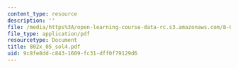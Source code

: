 ```yaml
---
content_type: resource
description: ''
file: /media/https%3A/open-learning-course-data-rc.s3.amazonaws.com/8-02x-physics-ii-electricity-magnetism-with-an-experimental-focus-spring-2005/9c8fe8ddc8431609fc31dff0f79129d6_802x_05_sol4.pdf
file_type: application/pdf
resourcetype: Document
title: 802x_05_sol4.pdf
uid: 9c8fe8dd-c843-1609-fc31-dff0f79129d6
---
```

